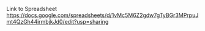 Link to Spreadsheet https://docs.google.com/spreadsheets/d/1vMc5M6Z2gdw7gTyBGr3MPrpuJmt4QzGh44irmbjkJd0/edit?usp=sharing
